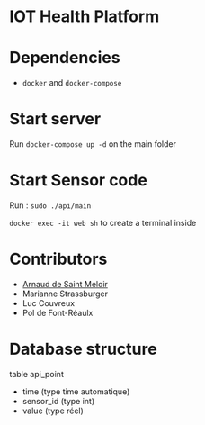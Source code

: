 # IOT Health Platform

# Dependencies
- `docker` and `docker-compose`

# Start server 
Run `docker-compose up -d` on the main folder

# Start Sensor code
Run : `sudo ./api/main`  

`docker exec -it web sh` to create a terminal inside

# Contributors
 - [Arnaud de Saint Meloir](https://arnaud.at)
 - Marianne Strassburger
 - Luc Couvreux
 - Pol de Font-Réaulx

# Database structure 
table api_point
- time (type time automatique)
- sensor_id (type int)
- value (type réel)
